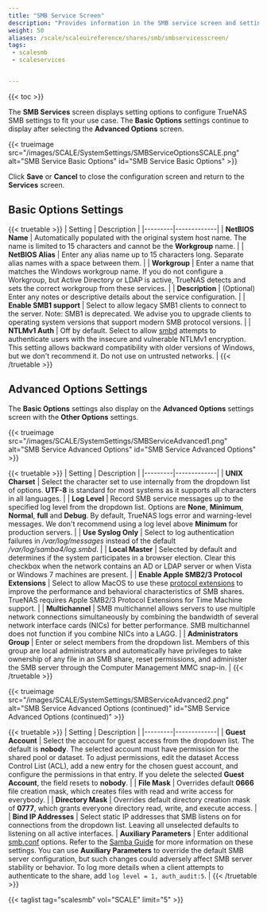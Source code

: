 ```yaml
---
title: "SMB Service Screen"
description: "Provides information in the SMB service screen and settings."
weight: 50
aliases: /scale/scaleuireference/shares/smb/smbservicesscreen/
tags:
 - scalesmb
 - scaleservices


---
```


{{< toc >}}

The **SMB Services** screen displays setting options to configure TrueNAS SMB settings to fit your use case.
The **Basic Options** settings continue to display after selecting the **Advanced Options** screen.

{{< trueimage src="/images/SCALE/SystemSettings/SMBServiceOptionsSCALE.png" alt="SMB Service Basic Options" id="SMB Service Basic Options" >}}

Click **Save** or **Cancel** to close the configuration screen and return to the **Services** screen.

## Basic Options Settings

{{< truetable >}}
| Setting | Description |
|---------|-------------|
| **NetBIOS Name** | Automatically populated with the original system host name. The name is limited to 15 characters and cannot be the **Workgroup** name. |
| **NetBIOS Alias** | Enter any alias name up to 15 characters long. Separate alias names with a space between them. |
| **Workgroup** | Enter a name that matches the Windows workgroup name. If you do not configure a Workgroup, but Active Directory or LDAP is active, TrueNAS detects and sets the correct workgroup from these services. |
| **Description** | (Optional) Enter any notes or descriptive details about the service configuration. |
| **Enable SMB1 support** | Select to allow legacy SMB1 clients to connect to the server. Note: SMB1 is deprecated. We advise you to upgrade clients to operating system versions that support modern SMB protocol versions. |
| **NTLMv1 Auth** | Off by default. Select to allow [smbd](https://www.samba.org/samba/docs/current/man-html/smbd.8.html) attempts to authenticate users with the insecure and vulnerable NTLMv1 encryption. This setting allows backward compatibility with older versions of Windows, but we don't recommend it. Do not use on untrusted networks. |
{{< /truetable >}}

## Advanced Options Settings
The **Basic Options** settings also display on the **Advanced Options** settings screen with the **Other Options** settings.

{{< trueimage src="/images/SCALE/SystemSettings/SMBServiceAdvanced1.png" alt="SMB Service Advanced Options" id="SMB Service Advanced Options" >}}

{{< truetable >}}
| Setting | Description |
|---------|-------------|
| **UNIX Charset** | Select the character set to use internally from the dropdown list of options. **UTF-8** is standard for most systems as it supports all characters in all languages. |
| **Log Level** | Record SMB service messages up to the specified log level from the dropdown list. Options are **None**, **Minimum**, **Normal**, **full** and **Debug**. By default, TrueNAS logs error and warning-level messages. We don't recommend using a log level above **Minimum** for production servers. |
| **Use Syslog Only** | Select to log authentication failures in */var/log/messages* instead of the default */var/log/samba4/log.smbd*. |
| **Local Master** | Selected by default and determines if the system participates in a browser election. Clear this checkbox when the network contains an AD or LDAP server or when Vista or Windows 7 machines are present. |
| **Enable Apple SMB2/3 Protocol Extensions** | Select to allow MacOS to use these [protocol extensions](https://support.apple.com/en-us/HT210803) to improve the performance and behavioral characteristics of SMB shares. TrueNAS requires Apple SMB2/3 Protocol Extensions for Time Machine support. |
| **Multichannel** | SMB multichannel allows servers to use multiple network connections simultaneously by combining the bandwidth of several network interface cards (NICs) for better performance. SMB multichannel does not function if you combine NICs into a LAGG. |
| **Administrators Group** | Enter or select members from the dropdown list. Members of this group are local administrators and automatically have privileges to take ownership of any file in an SMB share, reset permissions, and administer the SMB server through the Computer Management MMC snap-in. |
{{< /truetable >}}

{{< trueimage src="/images/SCALE/SystemSettings/SMBServiceAdvanced2.png" alt="SMB Service Advanced Options (continued)" id="SMB Service Advanced Options (continued)" >}}

{{< truetable >}}
| Setting | Description |
|---------|-------------|
| **Guest Account** | Select the account for guest access from the dropdown list. The default is **nobody**. The selected account must have permission for the shared pool or dataset. To adjust permissions, edit the dataset Access Control List (ACL), add a new entry for the chosen guest account, and configure the permissions in that entry. If you delete the selected **Guest Account**, the field resets to **nobody**. |
| **File Mask** | Overrides default **0666** file creation mask, which creates files with read and write access for everybody. |
| **Directory Mask** | Overrides default directory creation mask of **0777**, which grants everyone directory read, write, and execute access. |
| **Bind IP Addresses** | Select static IP addresses that SMB listens on for connections from the dropdown list. Leaving all unselected defaults to listening on all active interfaces.
| **Auxiliary Parameters** | Enter additional [smb.conf](https://www.samba.org/samba/docs/current/man-html/smb.conf.5.html) options. Refer to the [Samba Guide](http://www.oreilly.com/openbook/samba/book/appb_02.html) for more information on these settings. You can use **Auxiliary Parameters** to override the default SMB server configuration, but such changes could adversely affect SMB server stability or behavior. To log more details when a client attempts to authenticate to the share, add `log level = 1, auth_audit:5`. |
{{< /truetable >}}

{{< taglist tag="scalesmb" vol="SCALE" limit="5" >}}
